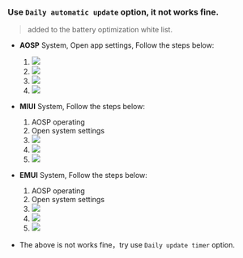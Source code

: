 ### Use `Daily automatic update` option, it not works fine. 
  > added to the battery optimization white list.

- **AOSP** System, Open app settings, Follow the steps below:
    1. ![](https://raw.githubusercontent.com/liaoheng/BingWallpaper/image/aosp_1.png)
    2. ![](https://raw.githubusercontent.com/liaoheng/BingWallpaper/image/aosp_2.png)
    3. ![](https://raw.githubusercontent.com/liaoheng/BingWallpaper/image/aosp_3.png)
    4. ![](https://raw.githubusercontent.com/liaoheng/BingWallpaper/image/aosp_4.png)

- **MIUI** System, Follow the steps below:
    1. AOSP operating
    2. Open system settings
    3. ![](https://raw.githubusercontent.com/liaoheng/BingWallpaper/image/miui_1.png)
    4. ![](https://raw.githubusercontent.com/liaoheng/BingWallpaper/image/miui_2.png)
    5. ![](https://raw.githubusercontent.com/liaoheng/BingWallpaper/image/miui_3.png)

- **EMUI** System, Follow the steps below:
    1. AOSP operating
    2. Open system settings
    3. ![](https://raw.githubusercontent.com/liaoheng/BingWallpaper/image/emui_1.png)
    4. ![](https://raw.githubusercontent.com/liaoheng/BingWallpaper/image/emui_2.png)
    5. ![](https://raw.githubusercontent.com/liaoheng/BingWallpaper/image/emui_3.png)

- The above is not works fine，try use `Daily update timer` option.
